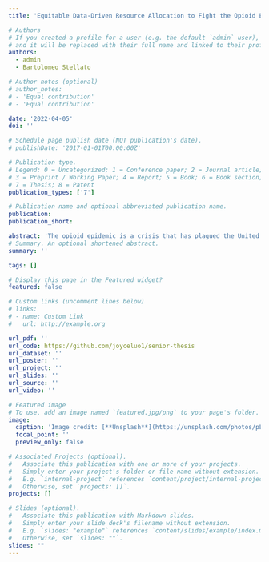 ```yaml
---
title: 'Equitable Data-Driven Resource Allocation to Fight the Opioid Epidemic: A Mixed-Integer Optimization Approach'

# Authors
# If you created a profile for a user (e.g. the default `admin` user), write the username (folder name) here
# and it will be replaced with their full name and linked to their profile.
authors:
  - admin
  - Bartolomeo Stellato

# Author notes (optional)
# author_notes:
# - 'Equal contribution'
# - 'Equal contribution'

date: '2022-04-05'
doi: ''

# Schedule page publish date (NOT publication's date).
# publishDate: '2017-01-01T00:00:00Z'

# Publication type.
# Legend: 0 = Uncategorized; 1 = Conference paper; 2 = Journal article;
# 3 = Preprint / Working Paper; 4 = Report; 5 = Book; 6 = Book section;
# 7 = Thesis; 8 = Patent
publication_types: ['7']

# Publication name and optional abbreviated publication name.
publication: 
publication_short: 

abstract: 'The opioid epidemic is a crisis that has plagued the United States (US) for decades. One of the central issues of the epidemic is inequitable access to treatment for opioid use disorder (OUD), which puts certain populations at a higher risk of opioid overdose. This issue has not yet been systematically addressed using computational methods. In this work, we use real-world data and optimization to formulate the problem of finding the optimal locations of opioid treatment facilities and the optimal treatment budget distribution in each US state. To capture the dynamics of the changing opioid epidemic, we develop a state-level differential equation-based epidemiological model. We fit this model to current opioid epidemic data using neural ordinary differential equations, a useful framework that allows us to embed differential equations into a neural network layer. We then integrate this epidemiological model for each state into a corresponding mixed-integer optimization problem (MIP) for treatment facility location and resource allocation. We seek to minimize opioid overdose deaths and the number of people with OUD. Our MIPs also target socioeconomic equitability by considering social vulnerability (from the CDC’s Social Vulnerability Index) and opioid prescribing rates in each county.'
# Summary. An optional shortened abstract.
summary: ''

tags: []

# Display this page in the Featured widget?
featured: false

# Custom links (uncomment lines below)
# links:
# - name: Custom Link
#   url: http://example.org

url_pdf: ''
url_code: https://github.com/joyceluo1/senior-thesis
url_dataset: ''
url_poster: ''
url_project: ''
url_slides: ''
url_source: ''
url_video: ''

# Featured image
# To use, add an image named `featured.jpg/png` to your page's folder.
image:
  caption: 'Image credit: [**Unsplash**](https://unsplash.com/photos/pLCdAaMFLTE)'
  focal_point: ''
  preview_only: false

# Associated Projects (optional).
#   Associate this publication with one or more of your projects.
#   Simply enter your project's folder or file name without extension.
#   E.g. `internal-project` references `content/project/internal-project/index.md`.
#   Otherwise, set `projects: []`.
projects: []

# Slides (optional).
#   Associate this publication with Markdown slides.
#   Simply enter your slide deck's filename without extension.
#   E.g. `slides: "example"` references `content/slides/example/index.md`.
#   Otherwise, set `slides: ""`.
slides: ""
---
```

